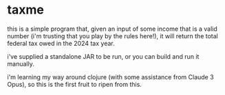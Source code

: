 # taxme

this is a simple program that, given an input of some income
that is a valid number (i'm trusting that you play by the 
rules here!), it will return the total federal tax owed in
the 2024 tax year.

i've supplied a standalone JAR to be run, or you can build 
and run it manually.

i'm learning my way around clojure (with some assistance from
Claude 3 Opus), so this is the first fruit to ripen from this.